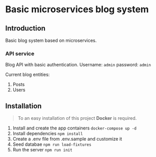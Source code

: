 # Basic microservices blog system

## Introduction

 Basic blog system based on microservices.

 ### API service

  Blog API with basic authentication. Username: ```admin``` password: ```admin```
  
  Current blog entities:
  1. Posts
  2. Users
 

## Installation

> To an easy installation of this project **Docker** is required.

1. Install and create the app containers ```docker-compose up -d```
2. Install dependencies ```npm install```
3. Create a .env file from .env.sample and customize it
4. Seed databae ```npm run load-fixtures```
5. Run the server ```npm run init```
